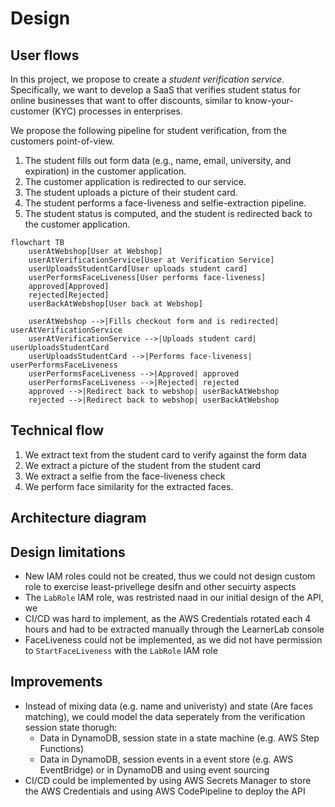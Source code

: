 # Design

## User flows


In this project, we propose to create a *student verification service*.
Specifically, we want to develop a SaaS that verifies student status for online businesses that want to offer discounts, similar to know-your-customer (KYC) processes in enterprises.

We propose the following pipeline for student verification, from the customers point-of-view.

1. The student fills out form data (e.g., name, email, university, and expiration) in the customer application.
2. The customer application is redirected to our service.
3. The student uploads a picture of their student card.
4. The student performs a face-liveness and selfie-extraction pipeline.
5. The student status is computed, and the student is redirected back to the customer application.


```mermaid
flowchart TB
    userAtWebshop[User at Webshop]
    userAtVerificationService[User at Verification Service]
    userUploadsStudentCard[User uploads student card]
    userPerformsFaceLiveness[User performs face-liveness]
    approved[Approved]
    rejected[Rejected]
    userBackAtWebshop[User back at Webshop]

    userAtWebshop -->|Fills checkout form and is redirected| userAtVerificationService
    userAtVerificationService -->|Uploads student card| userUploadsStudentCard
    userUploadsStudentCard -->|Performs face-liveness| userPerformsFaceLiveness
    userPerformsFaceLiveness -->|Approved| approved
    userPerformsFaceLiveness -->|Rejected| rejected
    approved -->|Redirect back to webshop| userBackAtWebshop
    rejected -->|Redirect back to webshop| userBackAtWebshop
```


## Technical flow

1. We extract text from the student card to verify against the form data
2. We extract a picture of the student from the student card
3. We extract a selfie from the face-liveness check
4. We perform face similarity for the extracted faces.

## Architecture diagram



## Design limitations

- New IAM roles could not be created, thus we could not design custom role to exercise least-privellege desifn and other secuirty aspects
- The `LabRole` IAM role, was restristed naad in our initial design of the API, we
- CI/CD was hard to implement, as the AWS Credentials rotated each 4 hours and had to be extracted manually through the LearnerLab console
- FaceLiveness could not be implemented, as we did not have permission to `StartFaceLiveness` with the `LabRole` IAM role

## Improvements

- Instead of mixing data (e.g. name and univeristy) and state (Are faces matching), we could model the data seperately from the verification session state thorugh:
    - Data in DynamoDB, session state in a state machine (e.g. AWS Step Functions)
    - Data in DynamoDB, session events in a event store (e.g. AWS EventBridge) or in DynamoDB and using event sourcing
- CI/CD could be implemented by using AWS Secrets Manager to store the AWS Credentials and using AWS CodePipeline to deploy the API


##
